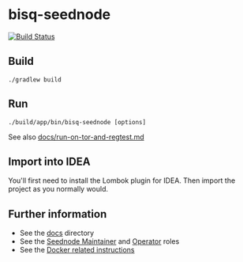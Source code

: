 # bisq-seednode
[![Build Status](https://travis-ci.org/bisq-network/bisq-seednode.svg?branch=master)](https://travis-ci.org/bisq-network/bisq-seednode)

## Build

    ./gradlew build

## Run

    ./build/app/bin/bisq-seednode [options]

See also [docs/run-on-tor-and-regtest.md](docs/run-on-tor-and-regtest.md)

## Import into IDEA

You'll first need to install the Lombok plugin for IDEA. Then import the project as you normally would.

## Further information

 - See the [docs](docs) directory
 - See the [Seednode Maintainer](https://github.com/bisq-network/roles/issues/6) and [Operator](https://github.com/bisq-network/roles/issues/15) roles
 - See the [Docker related instructions](docker/README.md)

